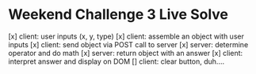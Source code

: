 Weekend Challenge 3 Live Solve
==============================

[x] client: user inputs (x, y, type)
[x] client: assemble an object with user inputs
[x] client: send object via POST call to server
[x] server: determine operator and do math
[x] server: return object with an answer
[x] client: interpret answer and display on DOM
[] client: clear button, duh....
